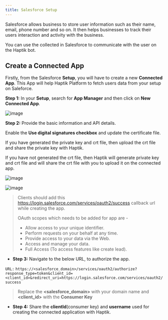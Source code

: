 ```yaml
---
title: Salesforce Setup
---
```


Salesforce allows business to store user information such as their name, email, phone number and so on. It then helps businesses to track their users interaction and activity with the business.

You can use the collected in Salesforce to communicate with the user on the Haptik bot.

## Create a Connected App

Firstly, from the Salesforce **Setup**, you will have to create a new **Connected App**. This App will help Haptik Platform to fetch users data from your setup on Saleforce.

**Step 1:** In your **Setup**, search for **App Manager** and then click on **New Connected App**.

![image](https://user-images.githubusercontent.com/75118325/114718464-a1f58280-9d53-11eb-803b-7c536679e589.png)

**Step 2:** Provide the basic information and API details.

Enable the **Use digital signatures checkbox** and update the certificate file.

If you have generated the private key and crt file, then upload the crt file and share the private key with Haptik.

If you have not generated the crt file, then Haptik will generate private key and crt file and will share the crt file with you to upload it on the connected app.

![image](https://user-images.githubusercontent.com/75118325/114718899-15978f80-9d54-11eb-827b-df76673cee99.png)

![image](https://user-images.githubusercontent.com/75118325/114760201-b39f5000-9d7c-11eb-977c-7ed7a86778f3.png)

> Clients should add this https://login.salesforce.com/services/oauth2/success callback url while creating the app.
> 
> OAuth scopes which needs to be added for app are - 
> * Allow access to your unique identifier.	
> * Perform requests on your behalf at any time.
> * Provide access to your data via the Web.
> * Access and manage your data.
> * Full Access (To access features like create lead).
> 

* **Step 3:** Navigate to the below URL, to authorize the app.

`URL:` `https://<salesforce_domain>/services/oauth2/authorize?response_type=token&client_id=<client_id>&redirect_uri=https://login.salesforce.com/services/oauth2/success
`
> Replace the **<salesforce_domain>** with your domain name and **<client_id>** with the **Consumer Key**
> 

* **Step 4:** Share the **clientId**(consumer key) and **username** used for creating the connected application with Haptik.
